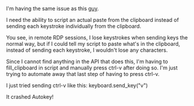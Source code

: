I'm having the same issue as this [guy](https://groups.google.com/g/autokey-users/c/2ZxvpRy5Iag/m/ctThDLbKBAAJ?pli=1).

I need the ability to script an actual paste from the clipboard instead of sending each keystroke individually from the clipboard.

You see, in remote RDP sessions, I lose keystrokes when sending keys the normal way, but if I could tell my script to paste what's in the clipboard, instead of sending each keystroke, I wouldn't lose any characters.

Since I cannot find anything in the API that does this, I'm having to fill_clipboard in script and manually press ctrl-v after doing so. I'm just trying to automate away that last step of having to press ctrl-v.

I just tried sending ctrl-v like this:
keyboard.send_key("<control>v")

It crashed Autokey!
